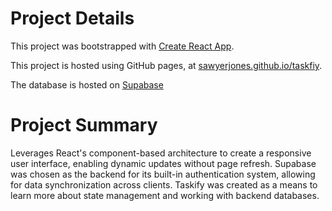 # Project Details

This project was bootstrapped with [Create React App](https://github.com/facebook/create-react-app).

This project is hosted using GitHub pages, at [sawyerjones.github.io/taskfiy](https://sawyerjones.github.io/taskify).

The database is hosted on [Supabase](https://supabase.com)

 # Project Summary
 Leverages React's component-based architecture to create a responsive user interface, enabling dynamic updates without page refresh. Supabase was chosen as the backend for its built-in authentication system, allowing for data synchronization across clients. Taskify was created as a means to learn more about state management and working with backend databases.